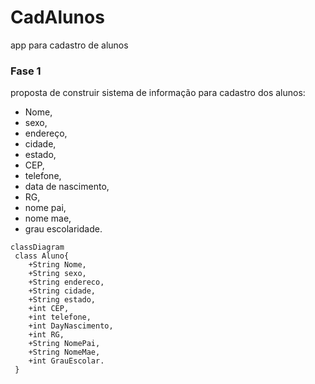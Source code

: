 # CadAlunos
app para cadastro de alunos

### Fase 1

proposta de construir sistema de informação para cadastro dos alunos: 

- Nome,  
- sexo,  
- endereço,  
- cidade, 
- estado, 
- CEP,  
- telefone,  
- data de nascimento,  
- RG,  
- nome pai,  
- nome mae,  
- grau escolaridade. 

```mermaid   
classDiagram
 class Aluno{
    +String Nome,  
    +String sexo,  
    +String endereco,  
    +String cidade, 
    +String estado, 
    +int CEP,  
    +int telefone,  
    +int DayNascimento,  
    +int RG,  
    +String NomePai,  
    +String NomeMae,  
    +int GrauEscolar.
 }
 ```
